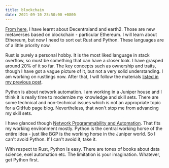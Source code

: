 ```yaml
---
title: blockchain
date: 2021-09-10 23:50:00 +0800
---
```


[From here](https://www.reuters.com/technology/south-koreas-gen-mz-leads-rush-into-metaverse-2021-09-08/),
I have learnt about Decentraland and earth2. Those are new metaverses
based on blockchain - particular Ethereum. I will learn about Ethereum,
but now I need to sort out Rust and Python. These languages are of a
little priority now.

Rust is purely a personal hobby. It is the most liked language in
stack overflow, so must be something that can have a closer look. I have
grasped around 20% of it so far. The key concepts such as ownership and
traits, though I have got a vague picture of it, but not a very solid
understanding. I am working on rustlings now. After that, I will follow
the materials [listed in my previous
post](https://w62.github.io/post/2021/09/08/rust.html).

Python is about network automation. I am working in a Juniper house and
I think it is really time to modernize my knowledge and skill sets.
There are some technical and non-technical issues which is not an
appropriate topic for a GitHub page blog. Nevertheless, that won't stop
me from advancing my skill sets. 

I have glanced though [Network Programmability and
Automation](https://www.amazon.com/Network-Programmability-Automation-Next-Generation-Engineer/dp/1491931256). 
That fits my working environment mostly. Python is the central working
horse of the entire idea - just like BGP is the working horse in the
Juniper world. So I can't avoid Python. If I can't avoid it, take it.

With respect to Rust, Python is easy. There are tones of books about
data science, exel automation etc. The limitation is your imagination.
Whatever, get Python first.





